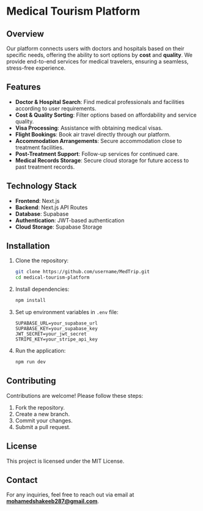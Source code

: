 # Medical Tourism Platform

## Overview
Our platform connects users with doctors and hospitals based on their specific needs, offering the ability to sort options by **cost** and **quality**. We provide end-to-end services for medical travelers, ensuring a seamless, stress-free experience.

## Features
- **Doctor & Hospital Search**: Find medical professionals and facilities according to user requirements.
- **Cost & Quality Sorting**: Filter options based on affordability and service quality.
- **Visa Processing**: Assistance with obtaining medical visas.
- **Flight Bookings**: Book air travel directly through our platform.
- **Accommodation Arrangements**: Secure accommodation close to treatment facilities.
- **Post-Treatment Support**: Follow-up services for continued care.
- **Medical Records Storage**: Secure cloud storage for future access to past treatment records.

## Technology Stack
- **Frontend**: Next.js
- **Backend**: Next.js API Routes
- **Database**: Supabase
- **Authentication**: JWT-based authentication
- **Cloud Storage**: Supabase Storage

## Installation
1. Clone the repository:
   ```bash
   git clone https://github.com/username/MedTrip.git
   cd medical-tourism-platform
   ```

2. Install dependencies:
   ```bash
   npm install
   ```

3. Set up environment variables in `.env` file:
   ```env
   SUPABASE_URL=your_supabase_url
   SUPABASE_KEY=your_supabase_key
   JWT_SECRET=your_jwt_secret
   STRIPE_KEY=your_stripe_api_key
   ```

4. Run the application:
   ```bash
   npm run dev
   ```

## Contributing
Contributions are welcome! Please follow these steps:
1. Fork the repository.
2. Create a new branch.
3. Commit your changes.
4. Submit a pull request.

## License
This project is licensed under the MIT License.

## Contact
For any inquiries, feel free to reach out via email at **mohamedshakeeb287@gmail.com**.

